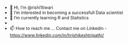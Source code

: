 - 👋 Hi, I’m @rishi1tiwari
- 👀 I’m interested in becoming a successfull Data scientist
- 🌱 I’m currently learning R and Statistics
- 
- 📫 How to reach me ...
Contact me on Linkedin - https://www.linkedin.com/in/hrishikeshtripathi/
<!---
rishi1tiwari/rishi1tiwari is a ✨ special ✨ repository because its `README.md` (this file) appears on your GitHub profile.
You can click the Preview link to take a look at your changes.
--->
